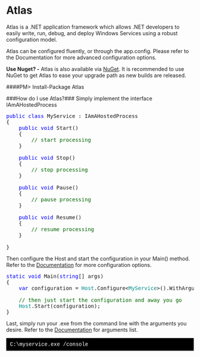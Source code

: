 Atlas
=====

Atlas is a .NET application framework which allows .NET developers to easily write, run, debug, and deploy Windows Services using a robust configuration model.

Atlas can be configured fluently, or through the app.config. Please refer to the Documentation for more advanced configuration options.

**Use Nuget? -** Atlas is also available via [NuGet](http://nuget.org/List/Packages/Atlas). It is recommended to use NuGet to get Atlas to ease your upgrade path as new builds are released.

####PM&gt; Install-Package Atlas

###How do I use Atlas?###
Simply implement the interface IAmAHostedProcess

<pre><span style="color: blue;">public class</span> MyService : IAmAHostedProcess
{
    <span style="color: blue;">public void</span> Start()
    {
        <span style="color: darkgreen;">// start processing</span>
    }

    <span style="color: blue;">public void</span> Stop()
    {
        <span style="color: darkgreen;">// stop processing</span>
    }

    <span style="color: blue;">public void</span> Pause()
    {
        <span style="color: darkgreen;">// pause processing</span>
    }

    <span style="color: blue;">public void</span> Resume()
    {
        <span style="color: darkgreen;">// resume processing</span>
    }

}</pre>

Then configure the Host and start the configuration in your Main() method. Refer to the <a href="http://atlas.codeplex.com/documentation">Documentation</a> for more configuration options.</p>

<pre><span style="color: blue;">static void</span> Main(<span style="color: blue;">string</span>[] args)
{
    <span style="color: blue;">var</span> configuration = <span style="color: darkcyan;">Host</span>.Configure&lt;<span style="color: darkcyan;">MyService</span>&gt;().WithArguments(args); <span style="color: darkgreen;">// creates configuration with defaults</span>

    <span style="color: darkgreen;">// then just start the configuration and away you go</span>
    <span style="color: darkcyan;">Host</span>.Start(configuration);
}</pre>

Last, simply run your .exe from the command line with the arguments you desire. Refer to the <a href="http://atlas.codeplex.com/documentation">Documentation</a> for arguments list.
<div style="background: black;"><span style="line-height: 34px; font-family: courier new,courier,monospace; color: white; margin-left: 10px;">C:\myservice.exe /console</span></div>
